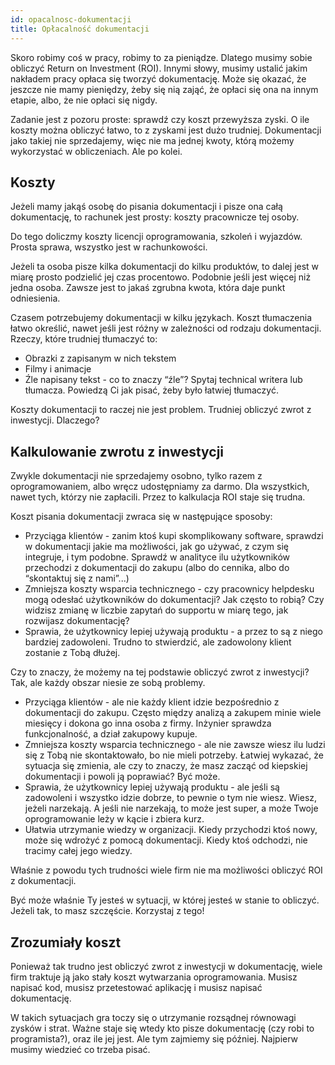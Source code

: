 ```yaml
---
id: opacalnosc-dokumentacji
title: Opłacalność dokumentacji
---
```


Skoro robimy coś w pracy, robimy to za pieniądze. Dlatego musimy sobie obliczyć
Return on Investment (ROI). Innymi słowy, musimy ustalić jakim nakładem pracy
opłaca się tworzyć dokumentację. Może się okazać, że jeszcze nie mamy pieniędzy,
żeby się nią zająć, że opłaci się ona na innym etapie, albo, że nie opłaci się
nigdy.

Zadanie jest z pozoru proste: sprawdź czy koszt przewyższa zyski. O ile koszty
można obliczyć łatwo, to z zyskami jest dużo trudniej. Dokumentacji jako takiej
nie sprzedajemy, więc nie ma jednej kwoty, którą możemy wykorzystać w
obliczeniach. Ale po kolei.

## Koszty

Jeżeli mamy jakąś osobę do pisania dokumentacji i pisze ona całą dokumentację,
to rachunek jest prosty: koszty pracownicze tej osoby.

Do tego doliczmy koszty licencji oprogramowania, szkoleń i wyjazdów. Prosta
sprawa, wszystko jest w rachunkowości.

Jeżeli ta osoba pisze kilka dokumentacji do kilku produktów, to dalej jest w
miarę prosto podzielić jej czas procentowo. Podobnie jeśli jest więcej niż jedna
osoba. Zawsze jest to jakaś zgrubna kwota, która daje punkt odniesienia.

Czasem potrzebujemy dokumentacji w kilku językach. Koszt tłumaczenia łatwo
określić, nawet jeśli jest różny w zależności od rodzaju dokumentacji. Rzeczy,
które trudniej tłumaczyć to:

-   Obrazki z zapisanym w nich tekstem
-   Filmy i animacje
-   Źle napisany tekst - co to znaczy “źle”? Spytaj technical writera lub
    tłumacza. Powiedzą Ci jak pisać, żeby było łatwiej tłumaczyć.

Koszty dokumentacji to raczej nie jest problem. Trudniej obliczyć zwrot z
inwestycji. Dlaczego?

## Kalkulowanie zwrotu z inwestycji

Zwykle dokumentacji nie sprzedajemy osobno, tylko razem z oprogramowaniem, albo
wręcz udostępniamy za darmo. Dla wszystkich, nawet tych, którzy nie zapłacili.
Przez to kalkulacja ROI staje się trudna.

Koszt pisania dokumentacji zwraca się w następujące sposoby:

-   Przyciąga klientów - zanim ktoś kupi skomplikowany software, sprawdzi w
    dokumentacji jakie ma możliwości, jak go używać, z czym się integruje, i tym
    podobne. Sprawdź w analityce ilu użytkowników przechodzi z dokumentacji do
    zakupu (albo do cennika, albo do “skontaktuj się z nami”...)
-   Zmniejsza koszty wsparcia technicznego - czy pracownicy helpdesku mogą
    odesłać użytkowników do dokumentacji? Jak często to robią? Czy widzisz
    zmianę w liczbie zapytań do supportu w miarę tego, jak rozwijasz
    dokumentację?
-   Sprawia, że użytkownicy lepiej używają produktu - a przez to są z niego
    bardziej zadowoleni. Trudno to stwierdzić, ale zadowolony klient zostanie z
    Tobą dłużej.

Czy to znaczy, że możemy na tej podstawie obliczyć zwrot z inwestycji? Tak, ale
każdy obszar niesie ze sobą problemy.

-   Przyciąga klientów - ale nie każdy klient idzie bezpośrednio z dokumentacji
    do zakupu. Często między analizą a zakupem minie wiele miesięcy i dokona go
    inna osoba z firmy. Inżynier sprawdza funkcjonalność, a dział zakupowy
    kupuje.
-   Zmniejsza koszty wsparcia technicznego - ale nie zawsze wiesz ilu ludzi się
    z Tobą nie skontaktowało, bo nie mieli potrzeby. Łatwiej wykazać, że
    sytuacja się zmienia, ale czy to znaczy, że masz zacząć od kiepskiej
    dokumentacji i powoli ją poprawiać? Być może.
-   Sprawia, że użytkownicy lepiej używają produktu - ale jeśli są zadowoleni i
    wszystko idzie dobrze, to pewnie o tym nie wiesz. Wiesz, jeżeli narzekają. A
    jeśli nie narzekają, to może jest super, a może Twoje oprogramowanie leży w
    kącie i zbiera kurz.
-   Ułatwia utrzymanie wiedzy w organizacji. Kiedy przychodzi ktoś nowy, może
    się wdrożyć z pomocą dokumentacji. Kiedy ktoś odchodzi, nie tracimy całej
    jego wiedzy.

Właśnie z powodu tych trudności wiele firm nie ma możliwości obliczyć ROI z
dokumentacji.

Być może właśnie Ty jesteś w sytuacji, w której jesteś w stanie to obliczyć.
Jeżeli tak, to masz szczęście. Korzystaj z tego!

## Zrozumiały koszt

Ponieważ tak trudno jest obliczyć zwrot z inwestycji w dokumentację, wiele firm
traktuje ją jako stały koszt wytwarzania oprogramowania. Musisz napisać kod,
musisz przetestować aplikację i musisz napisać dokumentację.

W takich sytuacjach gra toczy się o utrzymanie rozsądnej równowagi zysków i
strat. Ważne staje się wtedy kto pisze dokumentację (czy robi to programista?),
oraz ile jej jest. Ale tym zajmiemy się później. Najpierw musimy wiedzieć co
trzeba pisać.
